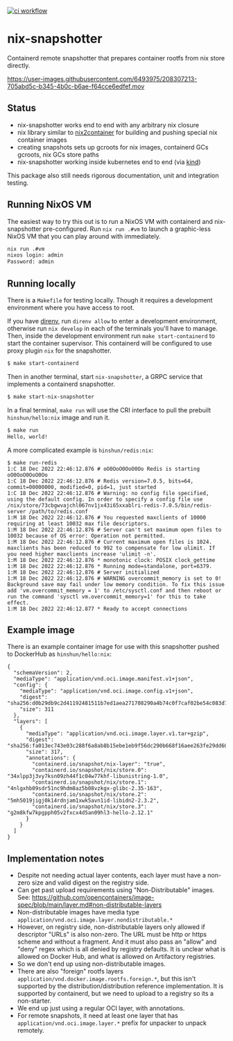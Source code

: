 [![ci workflow](https://github.com/pdtpartners/nix-snapshotter/actions/workflows/ci.yml/badge.svg)](https://github.com/pdtpartners/nix-snapshotter/actions?query=workflow%3ACI)
# nix-snapshotter

Containerd remote snapshotter that prepares container rootfs from nix store directly.

https://user-images.githubusercontent.com/6493975/208307213-705abd5c-b345-4b0c-b6ae-f64cce6edfef.mov

## Status

- nix-snapshotter works end to end with any arbitrary nix closure
- nix library similar to [nix2container](https://github.com/nlewo/nix2container) for building and pushing special nix container images
- creating snapshots sets up gcroots for nix images, containerd GCs gcroots, nix GCs store paths
- nix-snapshotter working inside kubernetes end to end (via [kind](https://kind.sigs.k8s.io/))

This package also still needs rigorous documentation, unit and integration testing.

## Running NixOS VM

The easiest way to try this out is to run a NixOS VM with containerd and
nix-snapshotter pre-configured. Run `nix run .#vm` to launch a graphic-less
NixOS VM that you can play around with immediately.

```sh
nix run .#vm
nixos login: admin
Password: admin
```

## Running locally

There is a `Makefile` for testing locally. Though it requires a development
environment where you have access to root.

If you have [direnv](https://github.com/direnv/direnv), run `direnv allow` to enter a development environment,
otherwise run `nix develop` in each of the terminals you'll have to manage.
Then, inside the development environment run `make start-containerd` to start
the container supervisor. This containerd will be configured to use proxy plugin
`nix` for the snapshotter.

```sh
$ make start-containerd
```

Then in another terminal, start `nix-snapshotter`, a GRPC service that
implements a containerd snapshotter.

```sh
$ make start-nix-snapshotter
```

In a final terminal, `make run` will use the CRI interface to pull the
prebuilt `hinshun/hello:nix` image and run it.

```sh
$ make run
Hello, world!
```

A more complicated example is `hinshun/redis:nix`:
```
$ make run-redis
1:C 18 Dec 2022 22:46:12.876 # oO0OoO0OoO0Oo Redis is starting oO0OoO0OoO0Oo
1:C 18 Dec 2022 22:46:12.876 # Redis version=7.0.5, bits=64, commit=00000000, modified=0, pid=1, just started
1:C 18 Dec 2022 22:46:12.876 # Warning: no config file specified, using the default config. In order to specify a config file use /nix/store/73cbgwvajchl067nv1jx43i65xxablri-redis-7.0.5/bin/redis-server /path/to/redis.conf
1:M 18 Dec 2022 22:46:12.876 # You requested maxclients of 10000 requiring at least 10032 max file descriptors.
1:M 18 Dec 2022 22:46:12.876 # Server can't set maximum open files to 10032 because of OS error: Operation not permitted.
1:M 18 Dec 2022 22:46:12.876 # Current maximum open files is 1024. maxclients has been reduced to 992 to compensate for low ulimit. If you need higher maxclients increase 'ulimit -n'.
1:M 18 Dec 2022 22:46:12.876 * monotonic clock: POSIX clock_gettime
1:M 18 Dec 2022 22:46:12.876 * Running mode=standalone, port=6379.
1:M 18 Dec 2022 22:46:12.876 # Server initialized
1:M 18 Dec 2022 22:46:12.876 # WARNING overcommit_memory is set to 0! Background save may fail under low memory condition. To fix this issue add 'vm.overcommit_memory = 1' to /etc/sysctl.conf and then reboot or run the command 'sysctl vm.overcommit_memory=1' for this to take effect.
1:M 18 Dec 2022 22:46:12.877 * Ready to accept connections
```

## Example image

There is an example container image for use with this snapshotter pushed to DockerHub as `hinshun/hello:nix`:

```
{
  "schemaVersion": 2,
  "mediaType": "application/vnd.oci.image.manifest.v1+json",
  "config": {
    "mediaType": "application/vnd.oci.image.config.v1+json",
    "digest": "sha256:d0b29db9c2d41192481511b7ed1aea271708290a4b74c0f7caf02be54c083d7b",
    "size": 311
  },
  "layers": [
    {
      "mediaType": "application/vnd.oci.image.layer.v1.tar+gzip",
      "digest": "sha256:fa013ec743e03c288f6a8ab8b15ebe1eb9f56dc290b668f16aee263fe29dd600",
      "size": 317,
      "annotations": {
        "containerd.io/snapshot/nix-layer": "true",
        "containerd.io/snapshot/nix/store.0": "34xlpp3j3vy7ksn09zh44f1c04w77khf-libunistring-1.0",
        "containerd.io/snapshot/nix/store.1": "4nlgxhb09sdr51nc9hdm8az5b08vzkgx-glibc-2.35-163",
        "containerd.io/snapshot/nix/store.2": "5mh5019jigj0k14rdnjam1xwk5avn1id-libidn2-2.3.2",
        "containerd.io/snapshot/nix/store.3": "g2m8kfw7kpgpph05v2fxcx4d5an09hl3-hello-2.12.1"
      }
    }
  ]
}
```

## Implementation notes
- Despite not needing actual layer contents, each layer must have a non-zero
  size and valid digest on the registry side.
- Can get past upload requirements using "Non-Distributable" images.
  See: https://github.com/opencontainers/image-spec/blob/main/layer.md#non-distributable-layers
- Non-distributable images have media type `application/vnd.oci.image.layer.nondistributable.*`
- However, on registry side, non-distributable layers only allowed if
  descriptor "URLs" is also non-zero. The URL must be http or https scheme and
  without a fragment. And it must also pass an "allow" and "deny" regex which is
  all denied by registry defaults. It is unclear what is allowed on Docker Hub,
  and what is allowed on Artifactory registries.
- So we don't end up using non-distributable images.
- There are also "foreign" rootfs layers `application/vnd.docker.image.rootfs.foreign.*`,
  but this isn't supported by the distribution/distribution reference implementation.
  It is supported by containerd, but we need to upload to a registry so its a
  non-starter.
- We end up just using a regular OCI layer, with annotations.
- For remote snapshots, it need at least one layer that has
  `application/vnd.oci.image.layer.*` prefix for unpacker to unpack remotely.
